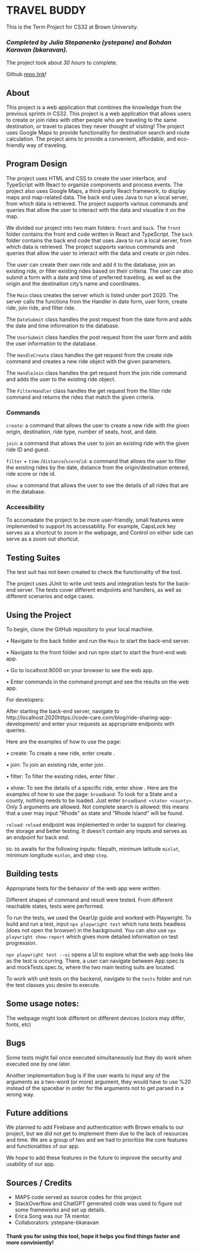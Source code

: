 # TRAVEL BUDDY

This is the Term Project for CS32 at Brown University.

### _Completed by Julia Stepanenko (ystepane) and Bohdan Karavan (bkaravan)._

The project took about _*30 hours*_ to complete.

Github [repo link](https://github.com/cs0320-f23/term-project-ystepane-bkaravan)!

## About

This project is a web application that combines the knowledge from the previous sprints in CS32. This project is a web application that allows users to create or join rides with other people who are traveling to the same destination, or travel to places they never thought of visiting! The project uses Google Maps to provide functionality for destination search and route calculation. The project aims to provide a convenient, affordable, and eco-friendly way of traveling.

## Program Design

The project uses HTML and CSS to create the user interface, and TypeScript with React to organize components and process events. The project also uses Google Maps, a third-party React framework, to display maps and map-related data. The back end uses Java to run a local server, from which data is retrieved. The project supports various commands and queries that allow the user to interact with the data and visualize it on the map.

We divided our project into two main folders: `front` and `back`. The `front` folder contains the front end code written in React and TypeScript. The `back` folder contains the back end code that uses Java to run a local server, from which data is retrieved. The project supports various commands and queries that allow the user to interact with the data and create or join rides.

The user can create their own ride and add it to the database, join an existing ride, or filter existing rides based on their criteria. The user can also submit a form with a date and time of preferred traveling, as well as the origin and the destination city’s name and coordinates.

The `Main` class creates the server which is listed under port 2020. The server calls the functions from the Handler in date form, user form, create ride, join ride, and filter ride.

The `DateSubmit` class handles the post request from the date form and adds the date and time information to the database.

The `UserSubmit` class handles the post request from the user form and adds the user information to the database.

The `HandleCreate` class handles the get request from the create ride command and creates a new ride object with the given parameters.

The `HandleJoin` class handles the get request from the join ride command and adds the user to the existing ride object.

The `FilterHandler` class handles the get request from the filter ride command and returns the rides that match the given criteria.

### Commands

`create`: a command that allows the user to create a new ride with the given origin, destination, ride type, number of seats, host, and date.

`join`: a command that allows the user to join an existing ride with the given ride ID and guest.

`filter` + `time` /`distance`/`score`/`id`: a command that allows the user to filter the existing rides by the date, distance from the origin/destination entered, ride score or ride id.

`show`: a command that allows the user to see the details of all rides that are in the database.

### Accessibility

To accomadate the project to be more user-friendly, small features were implemented to support its accessability. For example, CapsLock key serves as a shortcut to zoom in the webpage, and Control on either side can serve as a zoom out shortcut.

## Testing Suites

The test suit has not been created to check the functionality of the tool.

The project uses JUnit to write unit tests and integration tests for the back-end server. The tests cover different endpoints and handlers, as well as different scenarios and edge cases.

## Using the Project

To begin, clone the GitHub repository to your local machine.

• Navigate to the back folder and run the `Main` to start the back-end server.

• Navigate to the front folder and run npm start to start the front-end web app.

• Go to localhost:8000 on your browser to see the web app.

• Enter commands in the command prompt and see the results on the web app.

For developers:

After starting the back-end server, navigate to http://localhost:2020https://code-care.com/blog/ride-sharing-app-development/ and enter your requests as appropriate endpoints with queries.

Here are the examples of how to use the page:

• create: To create a new ride, enter create <origin> <destination> <ride type> <number of seats> <host> <date>.

• join: To join an existing ride, enter join <ride ID> <guest>.

• filter: To filter the existing rides, enter filter <origin> <destination> <ride type> <number of seats> <date>.

• show: To see the details of a specific ride, enter show <ride ID>.
Here are the examples of how to use the page:
`broadband`:
To look for a State and a county, nothing needs to be loaded. Just enter `broadband <state> <county>`. Only 3 arguments are allowed. Not complete search is allowed: this means that a user may input "Rhode" as state and "Rhode Island" will be found.

`reload`:
`reload` endpoint was implemented in order to support for clearing the storage and better testing. It doesn't contain any inputs and serves as an endpoint for back end.

`bb`:
`bb` awaits for the following inputs:
filepath, minimum latitude `minlat`, minimum longitude `minlon`, and step `step`.

## Building tests

Appropriate tests for the behavior of the web app were written.

Different shapes of command and result were tested.
From different reachable states, tests were performed.

To run the tests, we used the GearUp guide and worked with Playwright.
To build and run a test, input `npx playwright test` which runs tests headless (does not open the browser) in the background. You can also use `npx playwright show-report` which gives more detailed information on test progression.

`npx playwright test --ui` opens a UI to explore what the web app looks like as the test is occurring. There, a user can navigate between App.spec.ts and mockTests.spec.ts, where the two main testing suits are located.

To work with unit tests on the backend, navigate to the `tests` folder and run the test classes you desire to execute.

## Some usage notes:

The webpage might look different on different devices (colors may differ, fonts, etc)

## Bugs

Some tests might fail once executed simultaneously but they do work when executed one by one later.

Another implementation bug is if the user wants to input any of the arguments as a two-word (or more) argument, they would have to use %20 instead of the spacebar in order for the arguments not to get parsed in a wrong way.

## Future additions

We planned to add Firebase and authentication with Brown emails to our project, but we did not get to implement them due to the lack of resources and time. We are a group of two and we had to prioritize the core features and functionalities of our app.

We hope to add these features in the future to improve the security and usability of our app.

## Sources / Credits

- MAPS code served as source codes for this project.
- StackOverflow and ChatGPT generated code was used to figure out some frameworks and set up details.
- Erica Song was our TA mentor.
- Collaborators: ystepane-bkaravan

#### Thank you for using this tool, hope it helps you find things faster and more conviniently!
